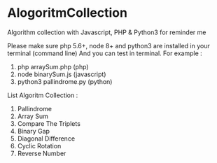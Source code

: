# AlogoritmCollection
Algorithm collection with Javascript, PHP &amp; Python3 for reminder me

Please make sure php 5.6+, node 8+ and python3 are installed in your terminal (command line)
And you can test in terminal. For example : 
1. php arraySum.php (php)
2. node binarySum.js (javascript)
3. python3 pallindrome.py (python)

List Algoritm Collection :
1. Pallindrome
2. Array Sum
3. Compare The Triplets
4. Binary Gap
5. Diagonal Difference
6. Cyclic Rotation
7. Reverse Number

